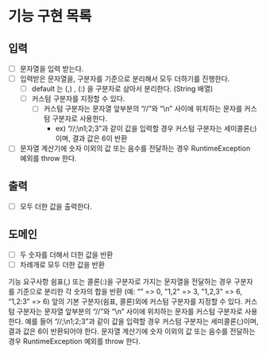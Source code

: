 # 기능 구현 목록

## 입력
- [ ] 문자열을 입력 받는다.
- [ ] 입력받은 문자열을, 구분자를 기준으로 분리해서 모두 더하기를 진행한다.
  - [ ] default 는 (,) , (:) 을 구분자로 삼아서 분리한다. (String 배열)
  - [ ] 커스텀 구분자를 지정할 수 있다.
    - [ ] 커스텀 구분자는 문자열 앞부분의 “//”와 “\n” 사이에 위치하는 문자를 커스텀 구분자로 사용한다.
      - ex) “//;\n1;2;3”과 같이 값을 입력할 경우 커스텀 구분자는 세미콜론(;)이며, 결과 값은 6이 반환
- [ ] 문자열 계산기에 숫자 이외의 값 또는 음수를 전달하는 경우 RuntimeException 예외를 throw 한다.

## 출력
- [ ] 모두 더한 값을 출력한다.

## 도메인
- [ ] 두 숫자를 더해서 더한 값을 반환
- [ ] 차례개로 모두 더한 값을 반환

기능 요구사항
쉼표(,) 또는 콜론(:)을 구분자로 가지는 문자열을 전달하는 경우
구분자를 기준으로 분리한
각 숫자의 합을 반환 (예: “” => 0, "1,2" => 3, "1,2,3" => 6, “1,2:3” => 6)
앞의 기본 구분자(쉼표, 콜론)외에 커스텀 구분자를 지정할 수 있다.
커스텀 구분자는 문자열 앞부분의 “//”와 “\n” 사이에 위치하는 문자를 커스텀 구분자로 사용한다.
예를 들어 “//;\n1;2;3”과 같이 값을 입력할 경우 커스텀 구분자는 세미콜론(;)이며, 결과 값은 6이 반환되어야 한다.
문자열 계산기에 숫자 이외의 값 또는 음수를 전달하는 경우 RuntimeException 예외를 throw 한다.